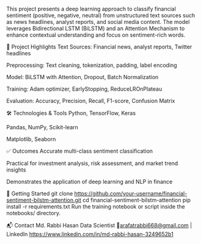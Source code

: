 This project presents a deep learning approach to classify financial sentiment (positive, negative, neutral) from unstructured text sources such as news headlines, analyst reports, and social media content. The model leverages Bidirectional LSTM (BiLSTM) and an Attention Mechanism to enhance contextual understanding and focus on sentiment-rich words.

📌 Project Highlights
Text Sources: Financial news, analyst reports, Twitter headlines

Preprocessing: Text cleaning, tokenization, padding, label encoding

Model: BiLSTM with Attention, Dropout, Batch Normalization

Training: Adam optimizer, EarlyStopping, ReduceLROnPlateau

Evaluation: Accuracy, Precision, Recall, F1-score, Confusion Matrix

🛠 Technologies & Tools
Python, TensorFlow, Keras

Pandas, NumPy, Scikit-learn

Matplotlib, Seaborn

✅ Outcomes
Accurate multi-class sentiment classification

Practical for investment analysis, risk assessment, and market trend insights

Demonstrates the application of deep learning and NLP in finance

🚀 Getting Started
git clone https://github.com/your-username/financial-sentiment-bilstm-attention.git
cd financial-sentiment-bilstm-attention
pip install -r requirements.txt
Run the training notebook or script inside the notebooks/ directory.

📬 Contact
Md. Rabbi Hasan
Data Scientist
📧arafatrabbi668@gmail.com | LinkedIn https://www.linkedin.com/in/md-rabbi-hasan-3249652b1

